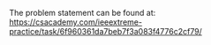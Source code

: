 The problem statement can be found at:
https://csacademy.com/ieeextreme-practice/task/6f960361da7beb7f3a083f4776c2cf79/
